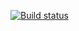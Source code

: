 [![Build status](https://ci.appveyor.com/api/projects/status/2m1ageml3yn9n77h/branch/main?svg=true)](https://ci.appveyor.com/project/Lesya08/postmanecho/branch/main)
